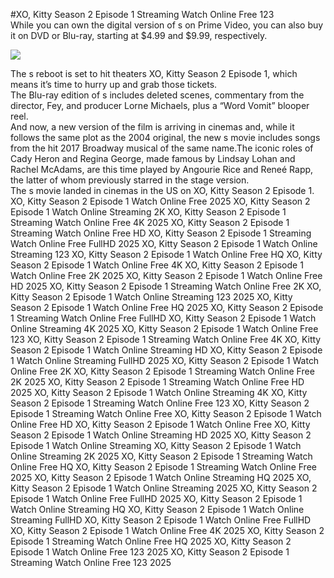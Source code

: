 #XO, Kitty Season 2 Episode 1 Streaming Watch Online Free 123  
While you can own the digital version of s on Prime Video, you can also buy it on DVD or Blu-ray, starting at $4.99 and $9.99, respectively.  
  
[![](https://i.imgur.com/qSNzIqt.png)](https://movie.rssnews.media/FoDOhVCVJ.php)  
  
The s reboot is set to hit theaters XO, Kitty Season 2 Episode 1, which means it’s time to hurry up and grab those tickets.  
The Blu-ray edition of s includes deleted scenes, commentary from the director, Fey, and producer Lorne Michaels, plus a “Word Vomit” blooper reel.  
And now, a new version of the film is arriving in cinemas and, while it follows the same plot as the 2004 original, the new s movie includes songs from the hit 2017 Broadway musical of the same name.The iconic roles of Cady Heron and Regina George, made famous by Lindsay Lohan and Rachel McAdams, are this time played by Angourie Rice and Reneé Rapp, the latter of whom previously starred in the stage version.  
The s movie landed in cinemas in the US on XO, Kitty Season 2 Episode 1.  
XO, Kitty Season 2 Episode 1 Watch Online Free 2025
XO, Kitty Season 2 Episode 1 Watch Online Streaming 2K
XO, Kitty Season 2 Episode 1 Streaming Watch Online Free 4K 2025
XO, Kitty Season 2 Episode 1 Streaming Watch Online Free HD
XO, Kitty Season 2 Episode 1 Streaming Watch Online Free FullHD 2025
XO, Kitty Season 2 Episode 1 Watch Online Streaming 123
XO, Kitty Season 2 Episode 1 Watch Online Free HQ
XO, Kitty Season 2 Episode 1 Watch Online Free 4K
XO, Kitty Season 2 Episode 1 Watch Online Free 2K 2025
XO, Kitty Season 2 Episode 1 Watch Online Free HD 2025
XO, Kitty Season 2 Episode 1 Streaming Watch Online Free 2K
XO, Kitty Season 2 Episode 1 Watch Online Streaming 123 2025
XO, Kitty Season 2 Episode 1 Watch Online Free HQ 2025
XO, Kitty Season 2 Episode 1 Streaming Watch Online Free FullHD
XO, Kitty Season 2 Episode 1 Watch Online Streaming 4K 2025
XO, Kitty Season 2 Episode 1 Watch Online Free 123
XO, Kitty Season 2 Episode 1 Streaming Watch Online Free 4K
XO, Kitty Season 2 Episode 1 Watch Online Streaming HD
XO, Kitty Season 2 Episode 1 Watch Online Streaming FullHD 2025
XO, Kitty Season 2 Episode 1 Watch Online Free 2K
XO, Kitty Season 2 Episode 1 Streaming Watch Online Free 2K 2025
XO, Kitty Season 2 Episode 1 Streaming Watch Online Free HD 2025
XO, Kitty Season 2 Episode 1 Watch Online Streaming 4K
XO, Kitty Season 2 Episode 1 Streaming Watch Online Free 123
XO, Kitty Season 2 Episode 1 Streaming Watch Online Free
XO, Kitty Season 2 Episode 1 Watch Online Free HD
XO, Kitty Season 2 Episode 1 Watch Online Free
XO, Kitty Season 2 Episode 1 Watch Online Streaming HD 2025
XO, Kitty Season 2 Episode 1 Watch Online Streaming
XO, Kitty Season 2 Episode 1 Watch Online Streaming 2K 2025
XO, Kitty Season 2 Episode 1 Streaming Watch Online Free HQ
XO, Kitty Season 2 Episode 1 Streaming Watch Online Free 2025
XO, Kitty Season 2 Episode 1 Watch Online Streaming HQ 2025
XO, Kitty Season 2 Episode 1 Watch Online Streaming 2025
XO, Kitty Season 2 Episode 1 Watch Online Free FullHD 2025
XO, Kitty Season 2 Episode 1 Watch Online Streaming HQ
XO, Kitty Season 2 Episode 1 Watch Online Streaming FullHD
XO, Kitty Season 2 Episode 1 Watch Online Free FullHD
XO, Kitty Season 2 Episode 1 Watch Online Free 4K 2025
XO, Kitty Season 2 Episode 1 Streaming Watch Online Free HQ 2025
XO, Kitty Season 2 Episode 1 Watch Online Free 123 2025
XO, Kitty Season 2 Episode 1 Streaming Watch Online Free 123 2025